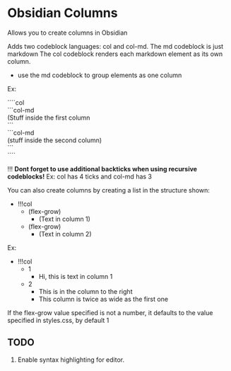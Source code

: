 # Obsidian Columns

Allows you to create columns in Obsidian

Adds two codeblock languages: col and col-md.
The md codeblock is just markdown
The col codeblock renders each markdown element as its own column.
- use the md codeblock to group elements as one column

Ex:

\`\```col\
\```col-md\
(Stuff inside the first column\
\```\
\```col-md\
(stuff inside the second column)\
\```\
\`\```

!!! **Dont forget to use additional backticks when using recursive codeblocks!** Ex: col has 4 ticks and col-md has 3

You can also create columns by creating a list in the structure shown:
- !!!col
    - (flex-grow)
        - (Text in column 1)
    - (flex-grow)
        - (Text in column 2)

Ex:
- !!!col
    - 1
        - Hi, this is text in column 1
    - 2
        - This is in the column to the right
        - This column is twice as wide as the first one

If the flex-grow value specified is not a number, it defaults to the value specified in styles.css, by default 1

## TODO

1. Enable syntax highlighting for editor.
